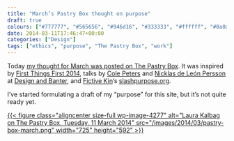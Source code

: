 ```yaml
---
title: "March’s Pastry Box thought on purpose"
draft: true
colours: ["#777777", "#565656", "#946d16", "#333333", "#ffffff", "#0a0a0a", "#ffffff"]
date: 2014-03-11T17:46:47+00:00
categories: ["Design"]
tags: ["ethics", "purpose", "The Pastry Box", "work"]
---
```


Today [my thought for March was posted on The Pastry Box](https://the-pastry-box-project.net/laura-kalbag/2014-march-11). It was inspired by [First Things First 2014](http://firstthingsfirst2014.org), talks by [Cole Peters](http://twitter.com/cole_peters) and [Nicklas de León Persson](http://twitter.com/takete) at [Design and Banter](http://designandbanter.com), and [Fictive Kin](http://fictivekin.com/purpose)‘s [slashpurpose.org](http://slashpurpose.org).

I’ve started formulating a draft of my “purpose” for this site, but it’s not quite ready yet.

[{{< figure class="aligncenter size-full wp-image-4277" alt="Laura Kalbag on The Pastry Box, Tuesday, 11 March 2014" src="/images/2014/03/pastry-box-march.png" width="725" height="592" >}}](https://the-pastry-box-project.net/laura-kalbag/2014-march-11)

	